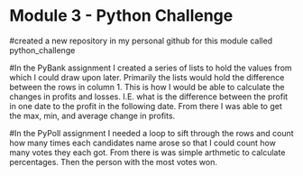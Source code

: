 # Module 3 - Python Challenge

#created a new repository in my personal github for this module called python_challenge

#In the PyBank assignment I created a series of lists to hold the values from which I could draw upon later. Primarily the lists would hold the difference between the rows in column 1. This is how I would be able to calculate the changes in profits and losses. I.E. what is the difference between the profit in one date to the profit in the following date. From there I was able to get the max, min, and average change in profits.

#In the PyPoll assignment I needed a loop to sift through the rows and count how many times each candidates name arose so that I could count how many votes they each got. From there is was simple arthmetic to calculate percentages. Then the person with the most votes won.
